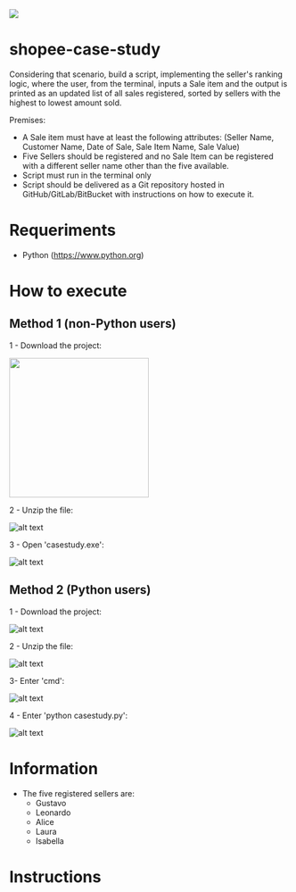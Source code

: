<img src="https://img.shields.io/badge/python%20-%2314354C.svg?&style=for-the-badge&logo=python&logoColor=white"/>

# shopee-case-study
Considering that scenario, build a script, implementing the seller's ranking logic, where the user, from the terminal, inputs a Sale item and the output is printed as an updated list of all sales registered, sorted by sellers with the highest to lowest amount sold.

Premises:
- A Sale item must have at least the following attributes: (Seller Name, Customer Name, Date of Sale, Sale Item Name, Sale Value)
- Five Sellers should be registered and no Sale Item can be registered with a different seller name other than the five available.
- Script must run in the terminal only
- Script should be delivered as a Git repository hosted in GitHub/GitLab/BitBucket with instructions on how to execute it.

# Requeriments
- Python (https://www.python.org)

# How to execute

## Method 1 (non-Python users)
1 - Download the project:

<img src ="https://github.com/GusSMoraes/shopee-case-study/blob/main/images/1.png?raw=true" width="250">

2 - Unzip the file:

![alt text](https://github.com/GusSMoraes/shopee-case-study/blob/main/images/2.png?raw=true)

3 - Open 'casestudy.exe':

![alt text](https://github.com/GusSMoraes/shopee-case-study/blob/main/images/3.png?raw=true)

## Method 2 (Python users)
1 - Download the project:

![alt text](https://github.com/GusSMoraes/shopee-case-study/blob/main/images/1.png?raw=true)

2 - Unzip the file:

![alt text](https://github.com/GusSMoraes/shopee-case-study/blob/main/images/2.png?raw=true)

3- Enter 'cmd':

![alt text](https://github.com/GusSMoraes/shopee-case-study/blob/main/images/4.png?raw=true)

4 - Enter 'python casestudy.py':

![alt text](https://github.com/GusSMoraes/shopee-case-study/blob/main/images/5.png?raw=true)

# Information

- The five registered sellers are:
  - Gustavo
  - Leonardo
  - Alice
  - Laura
  - Isabella
  
# Instructions
